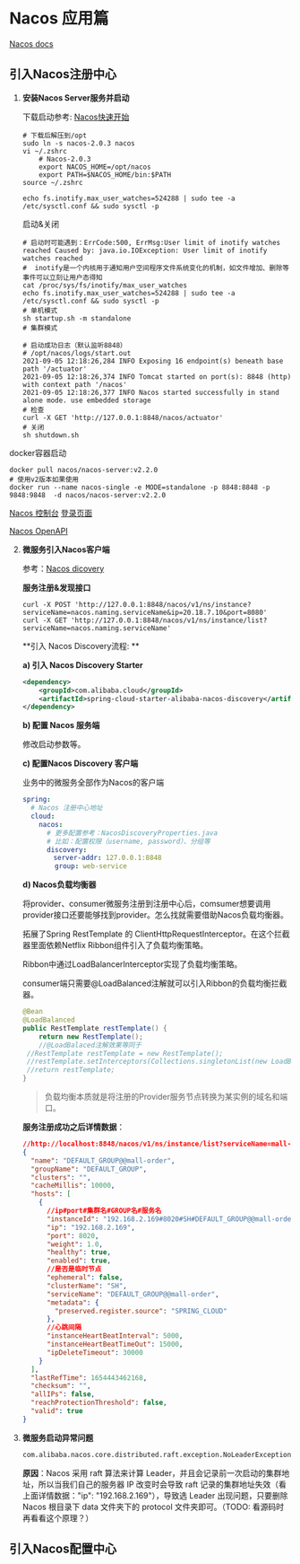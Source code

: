 # Nacos 应用篇

[Nacos docs](https://nacos.io/zh-cn/docs/what-is-nacos.html)

## 引入Nacos注册中心

1. **安装Nacos Server服务并启动**

   下载启动参考: [Nacos快速开始](https://nacos.io/zh-cn/docs/quick-start.html)

   ```shell
   # 下载后解压到/opt
   sudo ln -s nacos-2.0.3 nacos
   vi ~/.zshrc
       # Nacos-2.0.3
       export NACOS_HOME=/opt/nacos
       export PATH=$NACOS_HOME/bin:$PATH
   source ~/.zshrc
   
   echo fs.inotify.max_user_watches=524288 | sudo tee -a /etc/sysctl.conf && sudo sysctl -p
   ```

   启动&关闭

   ```shell
   # 启动时可能遇到：ErrCode:500, ErrMsg:User limit of inotify watches reached Caused by: java.io.IOException: User limit of inotify watches reached
   #  inotify是一个内核用于通知用户空间程序文件系统变化的机制，如文件增加、删除等事件可以立刻让用户态得知
   cat /proc/sys/fs/inotify/max_user_watches
   echo fs.inotify.max_user_watches=524288 | sudo tee -a /etc/sysctl.conf && sudo sysctl -p
   # 单机模式
   sh startup.sh -m standalone
   # 集群模式
   
   # 启动成功日志（默认监听8848）
   # /opt/nacos/logs/start.out
   2021-09-05 12:18:26,284 INFO Exposing 16 endpoint(s) beneath base path '/actuator'
   2021-09-05 12:18:26,374 INFO Tomcat started on port(s): 8848 (http) with context path '/nacos'
   2021-09-05 12:18:26,377 INFO Nacos started successfully in stand alone mode. use embedded storage
   # 检查
   curl -X GET 'http://127.0.0.1:8848/nacos/actuator'
   # 关闭
   sh shutdown.sh
   ```
   

docker容器启动

```shell
docker pull nacos/nacos-server:v2.2.0  
# 使用v2版本如果使用
docker run --name nacos-single -e MODE=standalone -p 8848:8848 -p 9848:9848  -d nacos/nacos-server:v2.2.0
```

[Nacos 控制台](https://nacos.io/zh-cn/docs/console-guide.html) [登录页面](http://localhost:8848/nacos/index.html#/login)

[Nacos OpenAPI](https://nacos.io/zh-cn/docs/open-api.html)

2. **微服务引入Nacos客户端**

   参考：[Nacos dicovery](https://github.com/alibaba/spring-cloud-alibaba/wiki/Nacos-discovery)

   **服务注册&发现接口**

   ```shell
   curl -X POST 'http://127.0.0.1:8848/nacos/v1/ns/instance?serviceName=nacos.naming.serviceName&ip=20.18.7.10&port=8080'
   curl -X GET 'http://127.0.0.1:8848/nacos/v1/ns/instance/list?serviceName=nacos.naming.serviceName'
   ```

   **引入 Nacos Discovery流程: **

   **a) 引入 Nacos Discovery Starter**

   ```xml
   <dependency>
       <groupId>com.alibaba.cloud</groupId>
       <artifactId>spring-cloud-starter-alibaba-nacos-discovery</artifactId>
   </dependency>
   ```

   **b) 配置 Nacos 服务端**

   修改启动参数等。

   **c) 配置Nacos Discovery 客户端**

   业务中的微服务全部作为Nacos的客户端

   ```yaml
   spring:
     # Nacos 注册中心地址
     cloud:
       nacos:
         # 更多配置参考：NacosDiscoveryProperties.java
         # 比如：配置权限（username, password）、分组等
         discovery:
         　server-addr: 127.0.0.1:8848
           group: web-service
   ```

   **d) Nacos负载均衡器**

   将provider、consumer微服务注册到注册中心后，comsumer想要调用provider接口还要能够找到provider。怎么找就需要借助Nacos负载均衡器。

   拓展了Spring RestTemplate 的 ClientHttpRequestInterceptor。在这个拦截器里面依赖Netflix Ribbon组件引入了负载均衡策略。

   Ribbon中通过LoadBalancerInterceptor实现了负载均衡策略。

   consumer端只需要@LoadBalanced注解就可以引入Ribbon的负载均衡拦截器。

   ```java
   @Bean
   @LoadBalanced
   public RestTemplate restTemplate() {
       return new RestTemplate();
       //@LoadBalaced注解效果等同于
   	//RestTemplate restTemplate = new RestTemplate();
   	//restTemplate.setInterceptors(Collections.singletonList(new LoadBalancerInterceptor(loadBalancer)));
   	//return restTemplate;
   }
   ```

   > 负载均衡本质就是将注册的Provider服务节点转换为某实例的域名和端口。

   **服务注册成功之后详情数据**：

   ```json
   //http://localhost:8848/nacos/v1/ns/instance/list?serviceName=mall-order
   {
     "name": "DEFAULT_GROUP@@mall-order",
     "groupName": "DEFAULT_GROUP",
     "clusters": "",
     "cacheMillis": 10000,
     "hosts": [
       {
         //ip#port#集群名#GROUP名#服务名
         "instanceId": "192.168.2.169#8020#SH#DEFAULT_GROUP@@mall-order",
         "ip": "192.168.2.169",
         "port": 8020,
         "weight": 1.0,
         "healthy": true,
         "enabled": true,
         //是否是临时节点
         "ephemeral": false,
         "clusterName": "SH",
         "serviceName": "DEFAULT_GROUP@@mall-order",
         "metadata": {
           "preserved.register.source": "SPRING_CLOUD"
         },
         //心跳间隔
         "instanceHeartBeatInterval": 5000,
         "instanceHeartBeatTimeOut": 15000,
         "ipDeleteTimeout": 30000
       }
     ],
     "lastRefTime": 1654443462168,
     "checksum": "",
     "allIPs": false,
     "reachProtectionThreshold": false,
     "valid": true
   }
   ```

3. **微服务启动异常问题**

   ```txt
   com.alibaba.nacos.core.distributed.raft.exception.NoLeaderException: The Raft Group [naming_instance_metadata] did not find the Leader node;
   ```

   **原因**：Nacos 采用 raft 算法来计算 Leader，并且会记录前一次启动的集群地址，所以当我们自己的服务器 IP 改变时会导致 raft 记录的集群地址失效（看上面详情数据："ip": "192.168.2.169"），导致选 Leader 出现问题，只要删除 Nacos 根目录下 data 文件夹下的 protocol 文件夹即可。（TODO: 看源码时再看看这个原理？）

   

## 引入Nacos配置中心

